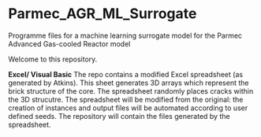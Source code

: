 # Parmec_AGR_ML_Surrogate

Programme files for a machine learning surrogate model for the Parmec Advanced Gas-cooled Reactor model

Welcome to this repository. 

**Excel/ Visual Basic**
The repo contains a modified Excel spreadsheet (as generated by Atkins). This sheet generates 3D arrays which represent the brick structure of the core. 
The spreadsheet randomly places cracks within the 3D strucutre.  The spreadsheet will be modified from the original: the creation of instances and output 
files will be automated according to user defined seeds. The repository will contain the files generated by the spreadsheet. 
